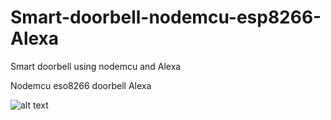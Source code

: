 # Smart-doorbell-nodemcu-esp8266-Alexa
Smart doorbell using nodemcu and Alexa

Nodemcu eso8266
doorbell
Alexa

![alt text](https://raw.githubusercontent.com/jhonn123123/Smart-doorbell-nodemcu-esp8266-Alexa/blob/master/timbre.png)


